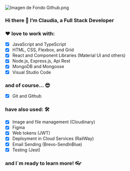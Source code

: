 ![Imagen de Fondo Github.png](https://github.com/mcvasquezas/mcvasquezas/blob/b4f437f46a7fb1d4188afdb9c8a6fa58d8d2a96b/Imagen%20de%20Perfil%20Github.png)
### Hi there 👋 I’m Claudia, a Full Stack Developer

### ❤ love to work with:

- [x] JavaScript and TypeScript
- [x] HTML, CSS, Flexbox, and Grid
- [x] React and Component Libraries (Material UI and others)
- [x] Node.js, Express.js, Api Rest
- [x] MongoDB and Mongoose
- [x] Visual Studio Code

### and of course... 😎
- [x] Git and Github

### have also used: 🛠
- [x] Image and file management (Cloudinary)
- [x] Figma               
- [x] Web tokens (JWT)
- [x] Deployment in Cloud Services (RailWay)
- [x] Email Sending (Brevo-SendInBlue)
- [x] Testing (Jest)

### and I´m ready to learn more! 👓
